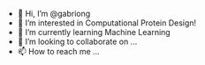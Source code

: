 - 👋 Hi, I’m @gabriong
- 👀 I’m interested in Computational Protein Design!
- 🌱 I’m currently learning Machine Learning
- 💞️ I’m looking to collaborate on ...
- 📫 How to reach me ...

<!---
gabriong/gabriong is a ✨ special ✨ repository because its `README.md` (this file) appears on your GitHub profile.
You can click the Preview link to take a look at your changes.
--->
